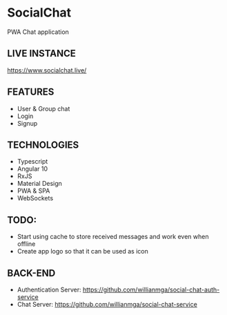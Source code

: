 # SocialChat

PWA Chat application

## LIVE INSTANCE
https://www.socialchat.live/

## FEATURES
* User & Group chat
* Login
* Signup

## TECHNOLOGIES
* Typescript
* Angular 10
* RxJS
* Material Design
* PWA & SPA
* WebSockets

## TODO:
* Start using cache to store received messages and work even when offline
* Create app logo so that it can be used as icon

## BACK-END
* Authentication Server: https://github.com/willianmga/social-chat-auth-service
* Chat Server: https://github.com/willianmga/social-chat-service
